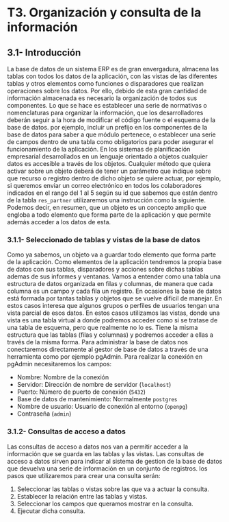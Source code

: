 # T3. Organización y consulta de la información

## 3.1- Introducción
La base de datos de un sistema ERP es de gran envergadura, almacena las tablas con todos los datos de la aplicación, con las vistas de las diferentes tablas y otros elementos como funciones o disparadores que realizan operaciones sobre los datos. Por ello, debido de esta gran cantidad de información almacenada es necesario la organización de todos sus componentes.
Lo que se hace es establecer una serie de normativas o nomenclaturas para organizar la información, que los desarrolladores deberán seguir a la hora de modificar el código fuente o el esquema de la base de datos. por ejemplo, incluir un prefijo en los componentes de la base de datos para saber a que módulo pertenece, o establecer una serie de campos dentro de una tabla como obligatorios para poder asegurar el funcionamiento de la aplicación. En los sistemas de planificación empresarial desarrollados en un lenguaje orientado a objetos cualquier datos es accesible a través de los objetos.
Cualquier método que quiera activar sobre un objeto deberá de tener un parámetro que indique sobre que recurso o registro dentro de dicho objeto se quiere actuar, por ejemplo, si queremos enviar un correo electrónico en todos los colaboradores indicados en el rango del 1 al 5 según su id que sabemos que están dentro de la tabla `res_partner` utilizaremos una instrucción como la siguiente.
Podemos decir, en resumen, que un objeto es un concepto amplio que engloba a todo elemento que forma parte de la aplicación y que permite además acceder a los datos de esta.


### 3.1.1- Seleccionado de tablas y vistas de la base de datos
Como ya sabemos, un objeto va  a guardar todo elemento que forma parte de la aplicación. Como elementos de la aplicación tendremos la propia base de datos con sus tablas, disparadores y acciones sobre dichas tablas ademas de sus informes y ventanas. Vamos a entender como una tabla una estructura de datos organizada en filas y columnas, de manera que cada columna es un campo y cada fila un registro.
En ocasiones la base de datos está formada por tantas tablas y objetos que se vuelve difícil de manejar. En estos casos interesa que algunos grupos o perfiles de usuarios tengan una vista parcial de esos datos. En estos casos utilizamos las vistas, donde una vista es una tabla virtual a donde podremos acceder como si se tratase de una tabla de esquema, pero que realmente no lo es. Tiene la misma estructura que las tablas (filas y columnas) y podremos acceder a ellas a través de la misma forma.
Para administrar la base de datos nos conectaremos directamente al gestor de base de datos a través de una herramienta como por ejemplo pgAdmin. Para realizar la conexión en pgAdmin necesitaremos los campos:
* Nombre: Nombre de la conexión
* Servidor: Dirección de nombre de servidor (`localhost`)
* Puerto: Número de puerto de conexión (`5432`)
* Base de datos de mantenimiento: Normalmente `postgres`
* Nombre de usuario: Usuario de conexión al entorno (`openpg`)
* Contraseña (`admin`)

### 3.1.2- Consultas de acceso a datos
Las consultas de acceso a datos nos van a permitir acceder a la información que se guarda en las tablas y las vistas. Las consultas de acceso a datos sirven para indicar al sistema de gestion de la base de datos que devuelva una serie de información en un conjunto de registros. los pasos que utilizaremos para crear una consulta serán:
1. Seleccionar las tablas o vistas sobre las que va a actuar la consulta.
2. Establecer la relación entre las tablas y vistas.
3. Seleccionar los campos que queramos mostrar en la consulta.
4. Ejecutar dicha consulta.
